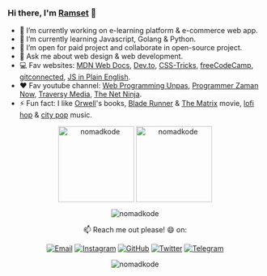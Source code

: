 ### Hi there, I'm [Ramset](https://nomadkode.github.io) 👋

- 🔭 I’m currently working on e-learning platform & e-commerce web app.
- 🌱 I’m currently learning Javascript, Golang & Python.
- 👯 I’m open for paid project and collaborate in open-source project.
- 💬 Ask me about web design & web development.
- 💻 Fav websites: [MDN Web Docs](https://developer.mozilla.org/en-US/), [Dev.to](https://dev.to/), [CSS-Tricks](https://css-tricks.com/), [freeCodeCamp](https://www.freecodecamp.org/news/), [gitconnected](https://levelup.gitconnected.com/), [JS in Plain English](https://javascript.plainenglish.io/).
- ❤️ Fav youtube channel: [Web Programming Unpas](https://www.youtube.com/channel/UCkXmLjEr95LVtGuIm3l2dPg), [Programmer Zaman Now](https://www.youtube.com/channel/UC14ZKB9XsDZbnHVmr4AmUpQ), [Traversy Media](https://www.youtube.com/channel/UC29ju8bIPH5as8OGnQzwJyA), [The Net Ninja](https://www.youtube.com/channel/UCW5YeuERMmlnqo4oq8vwUpg).
- ⚡ Fun fact: I like [Orwell](https://en.wikipedia.org/wiki/George_Orwell)'s books, [Blade Runner](https://www.imdb.com/title/tt0083658/) & [The Matrix](https://www.imdb.com/title/tt0133093/) movie, [lofi hop](https://open.spotify.com/playlist/74sUjcvpGfdOvCHvgzNEDO) & [city pop](https://www.youtube.com/watch?v=3bNITQR4Uso) music.

<!--
<a href="https://facebook.com/" target="_blank"><img src="https://img.shields.io/badge/-Facebook-1877f2?style=flat-square&logo=facebook&logoColor=white" alt="Facebook"></a>
<a href="https://linkedin.com/in/" target="_blank"><img src="https://img.shields.io/badge/LinkedIn-%230077B5.svg?&style=flat-square&logo=linkedin&logoColor=white" alt="LinkedIn"></a>
-->

<p align="center"><img height="150" align="center" src="https://github-readme-stats.vercel.app/api?username=nomadkode&show_icons=true&include_all_commits=true&count_private=true&theme=onedark" alt="nomadkode" /> <img height="150" align="center" src="https://github-readme-stats.vercel.app/api/top-langs/?username=nomadkode&layout=compact&show_icons=true&theme=onedark&langs_count=10&https://github.com/nomadkode/github-readme-stats" alt="nomadkode" /></p>
<p align="center"><img align="center" src="https://metrics.lecoq.io/nomadkode" alt="nomadkode" />

<p align="center"> 📫 Reach me out please! 😄 on: </p>
<p align="center"> <a href="mailto:ramsetiawan@protonmail.com" target="_blank"><img src="https://img.shields.io/badge/-Gmail-c14438?style=flat-square&logo=Gmail&logoColor=white" alt="Email"></a>
<a href="https://instagram.com/nomadkode" target="_blank"><img src="https://img.shields.io/badge/-Instagram-e4405f?style=flat-square&logo=instagram&logoColor=white" alt="Instagram"></a>
<a href="https://github.com/nomadkode" target="_blank"><img src="https://img.shields.io/badge/-GitHub-181717?style=flat-square&logo=github" alt="GitHub"></a>
<a href="https://twitter.com/nomadkode" target="_blank"><img src="https://img.shields.io/badge/-Twitter-1ca0f1?style=flat-square&labelColor=1ca0f1&logo=twitter&logoColor=white" alt="Twitter"></a>
<a href="https://t.me/nomadkode" target="_blank"><img src="https://img.shields.io/badge/-Telegram-2ca5e0?style=flat-square&logo=telegram" alt="Telegram"></a> </p>
<p align="center"> <img src="https://komarev.com/ghpvc/?username=nomadkode&label=Profile%20views&color=blue&style=flat-square" alt="nomadkode" /> </p>
